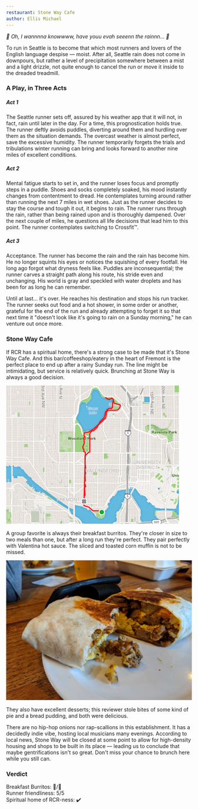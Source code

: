 ```yaml
---
restaurant: Stone Way Cafe
author: Ellis Michael
---
```


*🎵 Oh, I wannnna knowwww, have youu evah seeenn the rainnn... 🎵*


To run in Seattle is to become that which most runners and lovers of the English
language despise &mdash; moist. After all, Seattle rain does not come in
downpours, but rather a level of precipitation somewhere between a mist and a
light drizzle, not quite enough to cancel the run or move it inside to the
dreaded treadmill.


### A Play, in Three Acts

##### Act 1

The Seattle runner sets off, assured by his weather app that it will not, in
fact, rain until later in the day. For a time, this prognostication holds true.
The runner deftly avoids puddles, diverting around them and hurdling over them
as the situation demands. The overcast weather is almost perfect, save the
excessive humidity. The runner temporarily forgets the trials and tribulations
winter running can bring and looks forward to another nine miles of excellent
conditions.

##### Act 2

Mental fatigue starts to set in, and the runner loses focus and promptly steps
in a puddle. Shoes and socks completely soaked, his mood instantly changes from
contentment to dread. He contemplates turning around rather than running the
next 7 miles in wet shoes. Just as the runner decides to stay the course and
tough it out, it begins to rain. The runner runs through the rain, rather than
being rained upon and is thoroughly dampened. Over the next couple of miles, he
questions all life decisions that lead him to this point. The runner
contemplates switching to Crossfit&trade;.

##### Act 3

Acceptance. The runner has become the rain and the rain has become him. He no
longer squints his eyes or notices the squishing of every footfall. He long ago
forgot what dryness feels like. Puddles are inconsequential; the runner carves a
straight path along his route, his stride even and unchanging. His world is gray
and speckled with water droplets and has been for as long he can remember.

Until at last... it's over. He reaches his destination and stops his run
tracker. The runner seeks out food and a hot shower, in some order or another,
grateful for the end of the run and already attempting to forget it so that next
time it "doesn't look like it's going to rain on a Sunday morning," he can
venture out once more.

### Stone Way Cafe

If RCR has a spiritual home, there's a strong case to be made that it's Stone
Way Cafe. And this bar/coffeeshop/eatery in the heart of Fremont is the perfect
place to end up after a rainy Sunday run. The line might be intimidating, but
service is relatively quick. Brunching at Stone Way is always a good decision.

![Gasworks to Greenlake Route][map]

A group favorite is always their breakfast burritos. They're closer in size to
two meals than one, but after a long run they're perfect. They pair perfectly
with Valentina hot sauce. The sliced and toasted corn muffin
is not to be missed.

![Breakfast Burritos][burrito]

They also have excellent desserts; this reviewer stole bites of some kind of pie
and a bread pudding, and both were delicious.

There are no hip-hop onions nor rap-scallions in this establishment. It has a
decidedly indie vibe, hosting local musicians many evenings. According to local
news, Stone Way will be closed at some point to allow for high-density housing
and shops to be built in its place &mdash; leading us to conclude that maybe
gentrifications isn't so great. Don't miss your chance to brunch here while you
still can.


### Verdict

Breakfast Burritos: 🌯/🌯  
Runner friendliness: 5/5  
Spiritual home of RCR-ness: ✔️  


[map]: /img/brunch-reviews/200125-stone-way-cafe/map.png
[burrito]: /img/brunch-reviews/200125-stone-way-cafe/burrito.jpg
